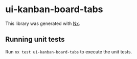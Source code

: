 # ui-kanban-board-tabs

This library was generated with [Nx](https://nx.dev).

## Running unit tests

Run `nx test ui-kanban-board-tabs` to execute the unit tests.
